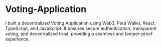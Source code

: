 # Voting-Application
I built a decentralized Voting Application using Web3, Pera Wallet, React, TypeScript, and JavaScript. It ensures secure authentication, transparent voting, and decentralized trust, providing a seamless and tamper-proof experience.
